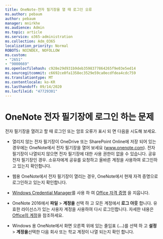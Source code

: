 ```yaml
---
title: OneNote-전자 필기장을 열 때 로그인 오류
ms.author: pebaum
author: pebaum
manager: mnirkhe
ms.audience: Admin
ms.topic: article
ms.service: o365-administration
ms.collection: Adm_O365
localization_priority: Normal
ROBOTS: NOINDEX, NOFOLLOW
ms.custom:
- "2651"
- "9000669"
ms.openlocfilehash: c928e29d931b9deb3598377864265f9e03e5ed14
ms.sourcegitcommit: c6692ce0fa1358ec3529e59ca0ecdfdea4cdc759
ms.translationtype: MT
ms.contentlocale: ko-KR
ms.lasthandoff: 09/14/2020
ms.locfileid: "47729301"
---
```

# <a name="issues-signing-in-to-onenote-notebooks"></a>OneNote 전자 필기장에 로그인 하는 문제

전자 필기장을 열려고 할 때 로그인 또는 암호 오류가 표시 되 면 다음을 시도해 보세요.

- 열리지 않는 전자 필기장이 OneDrive 또는 SharePoint Online에 저장 되어 있는 경우에는 OneNote에서 전자 필기장을 열어 보세요 (www.onenote.com). 전자 필기장이 나열되지 않으면 전자 필기장에 대한 사용 권한이 없을 수 있습니다. 공유 전자 필기장인 경우. 소유자에게 공유를 요청하고 올바른 계정을 사용하여 로그인하고 있는지 확인합니다.

- 웹용 OneNote에서 전자 필기장이 열리는 경우, OneNote에서 현재 자격 증명으로 로그인하고 있는지 확인합니다. 

- [Windows Credential Manager](https://support.microsoft.com/help/4026814/windows-accessing-credential-manager)를 사용 하 여 [Office 자격 증명](https://docs.microsoft.com/office/troubleshoot/error-messages/another-account-already-signed-in#step-3-clear-cached-credentials-on-the-computer) 을 지웁니다.

- OneNote 2016에서 **파일**  >  **계정을** 선택 하 고 모든 계정에서 **로그 아웃** 합니다. 유효한 라이선스가 있는 사용자 계정을 사용하여 다시 로그인합니다. 자세한 내용은 [Office의 계정](https://support.office.com/article/accounts-in-office-628ea040-f265-49de-b986-be09c3ebf8a9)을 참조하세요.

- Windows 용 OneNote에서 화면 오른쪽 위에 있는 줄임표 (**...**)를 선택 하 고 **설정**  >  **계정을**선택한 다음 회사 또는 학교 계정이 나열 되는지 확인 합니다.